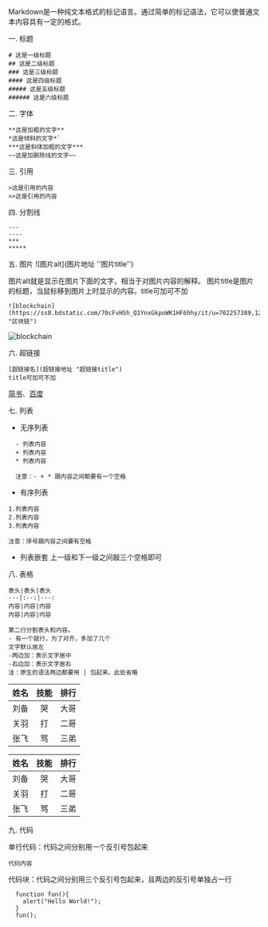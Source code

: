 Markdown是一种纯文本格式的标记语言。通过简单的标记语法，它可以使普通文本内容具有一定的格式。

一.  标题
```
# 这是一级标题
## 这是二级标题
### 这是三级标题
#### 这是四级标题
##### 这是五级标题
###### 这是六级标题
```

二. 字体
```
**这是加粗的文字**
*这是倾斜的文字*`
***这是斜体加粗的文字***
~~这是加删除线的文字~~
```

三. 引用
```
>这是引用的内容
>>这是引用的内容
```

四. 分割线
```
---
----
***
*****
```

五. 图片
![图片alt](图片地址 ''图片title'')

图片alt就是显示在图片下面的文字，相当于对图片内容的解释。
图片title是图片的标题，当鼠标移到图片上时显示的内容。title可加可不加

```
![blockchain](https://ss0.bdstatic.com/70cFvHSh_Q1YnxGkpoWK1HF6hhy/it/u=702257389,1274025419&fm=27&gp=0.jpg "区块链")
```

![blockchain](https://ss0.bdstatic.com/70cFvHSh_Q1YnxGkpoWK1HF6hhy/it/u=702257389,1274025419&fm=27&gp=0.jpg "区块链")

六. 超链接
```
[超链接名](超链接地址 "超链接title")
title可加可不加
```

[简书](http://jianshu.com)、[百度](http://baidu.com)

七. 列表
+ 无序列表
```
  - 列表内容
  + 列表内容
  * 列表内容

  注意：- + * 跟内容之间都要有一个空格
```
+ 有序列表
```
1.列表内容
2.列表内容
3.列表内容

注意：序号跟内容之间要有空格
```

+ 列表嵌套
  上一级和下一级之间敲三个空格即可

八. 表格
```
表头|表头|表头
---|:--:|---:
内容|内容|内容
内容|内容|内容

第二行分割表头和内容。
- 有一个就行，为了对齐，多加了几个
文字默认居左
-两边加：表示文字居中
-右边加：表示文字居右
注：原生的语法两边都要用 | 包起来。此处省略
```

姓名|技能|排行
-|:-:|-:
刘备|哭|大哥
关羽|打|二哥
张飞|骂|三弟

姓名|技能|排行
:-:|:-:|:-:
刘备|哭|大哥
关羽|打|二哥
张飞|骂|三弟

九. 代码

单行代码：代码之间分别用一个反引号包起来

 `代码内容`

代码块：代码之间分别用三个反引号包起来，且两边的反引号单独占一行

```
  function fun(){
    alert("Hello World!");
  }
  fun();
```



